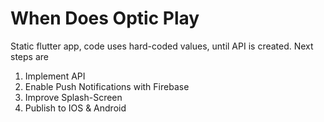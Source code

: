 # When Does Optic Play

Static flutter app, code uses hard-coded values, until API is created.
Next steps are
1. Implement API
2. Enable Push Notifications with Firebase
3. Improve Splash-Screen
4. Publish to IOS & Android
